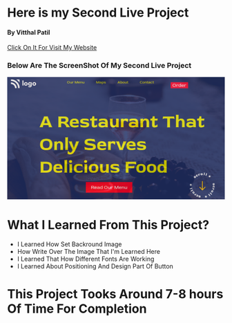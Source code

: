 # Here is my Second Live Project <br/>
#### By Vitthal Patil <br/>
[Click On It For Visit My Website](http://127.0.0.1:5501/index.html) <br/>
### Below Are The ScreenShot Of My Second Live Project <br/>
![ScreenShot](Live%20ss%202.png) <br/>
# What I Learned From This Project? <br/>
* I Learned How Set Backround Image <br/>
* How Write Over The Image That I'm Learned Here <br/>
* I Learned That How Different Fonts Are Working <br/>
* I Learned About Positioning And Design Part Of Button <br/>
# This Project Tooks Around 7-8 hours Of Time For Completion
